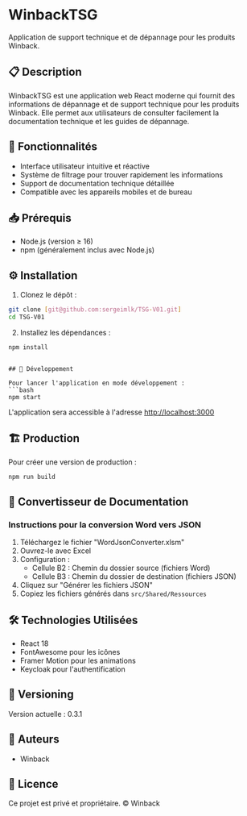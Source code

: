 # WinbackTSG

Application de support technique et de dépannage pour les produits Winback.

## 📋 Description

WinbackTSG est une application web React moderne qui fournit des informations de dépannage et de support technique pour les produits Winback. Elle permet aux utilisateurs de consulter facilement la documentation technique et les guides de dépannage.

## 🚀 Fonctionnalités

- Interface utilisateur intuitive et réactive
- Système de filtrage pour trouver rapidement les informations
- Support de documentation technique détaillée
- Compatible avec les appareils mobiles et de bureau

## 📥 Prérequis

- Node.js (version ≥ 16)
- npm (généralement inclus avec Node.js)

## ⚙️ Installation

1. Clonez le dépôt :
```bash
git clone [git@github.com:sergeimlk/TSG-V01.git]
cd TSG-V01
```

2. Installez les dépendances :
```bash
npm install
```
<!-- 
3. Créez un fichier `.env` à la racine du projet avec les variables d'environnement nécessaires (contactez l'administrateur pour obtenir les valeurs) :
```
REACT_APP_API_URL=votre_url_api -->
```

## 🔧 Développement

Pour lancer l'application en mode développement :
```bash
npm start
```
L'application sera accessible à l'adresse [http://localhost:3000](http://localhost:3000)

## 🏗️ Production

Pour créer une version de production :
```bash
npm run build
```

## 🔄 Convertisseur de Documentation

### Instructions pour la conversion Word vers JSON

1. Téléchargez le fichier "WordJsonConverter.xlsm"
2. Ouvrez-le avec Excel
3. Configuration :
   - Cellule B2 : Chemin du dossier source (fichiers Word)
   - Cellule B3 : Chemin du dossier de destination (fichiers JSON)
4. Cliquez sur "Générer les fichiers JSON"
5. Copiez les fichiers générés dans `src/Shared/Ressources`

## 🛠️ Technologies Utilisées

- React 18
- FontAwesome pour les icônes
- Framer Motion pour les animations
- Keycloak pour l'authentification

## 📝 Versioning

Version actuelle : 0.3.1

## 👥 Auteurs

- Winback

## 📄 Licence

Ce projet est privé et propriétaire. © Winback
